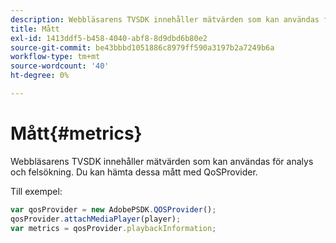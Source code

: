 ```yaml
---
description: Webbläsarens TVSDK innehåller mätvärden som kan användas för analys och felsökning. Du kan hämta dessa mått med QoSProvider.
title: Mått
exl-id: 1413ddf5-b458-4040-abf8-8d9dbd6b80e2
source-git-commit: be43bbbd1051886c8979ff590a3197b2a7249b6a
workflow-type: tm+mt
source-wordcount: '40'
ht-degree: 0%

---
```


# Mått{#metrics}

Webbläsarens TVSDK innehåller mätvärden som kan användas för analys och felsökning. Du kan hämta dessa mått med QoSProvider.

Till exempel:

```js
var qosProvider = new AdobePSDK.QOSProvider(); 
qosProvider.attachMediaPlayer(player); 
var metrics = qosProvider.playbackInformation;
```
